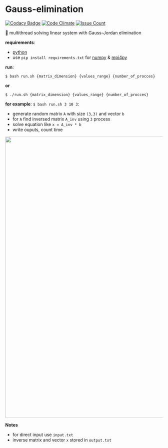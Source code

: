 # Gauss-elimination

[![Codacy Badge](https://api.codacy.com/project/badge/Grade/9aa197ad25294a3cbd491ded8311e75e)](https://www.codacy.com/app/Drapegnik/Gauss-elimination?utm_source=github.com&utm_medium=referral&utm_content=Drapegnik/Gauss-elimination&utm_campaign=badger)
[![Code Climate](https://codeclimate.com/github/Drapegnik/Gauss-elimination/badges/gpa.svg)](https://codeclimate.com/github/Drapegnik/Gauss-elimination)
[![Issue Count](https://codeclimate.com/github/Drapegnik/Gauss-elimination/badges/issue_count.svg)](https://codeclimate.com/github/Drapegnik/Gauss-elimination)

:rocket: multithread solving linear system with Gauss-Jordan elimination

**requirements**:

* [python](https://www.python.org/)
* use `pip install requirements.txt` for [numpy](http://www.numpy.org/) &
  [mpi4py](http://pythonhosted.org/mpi4py/)

**run**:

```
$ bash run.sh {matrix_dimension} {values_range} {number_of_procces}
```

**or**

```
$ ./run.sh {matrix_dimension} {values_range} {number_of_procces}
```

**for example**: `$ bash run.sh 3 10 3`:

* generate random matrix `A` with size `(3,3)` and vector `b`
* for `A` find inversed matrix `A_inv` using `3` process
* solve equation like `x = A_inv * b`
* write ouputs, count time

<img src="http://res.cloudinary.com/dzsjwgjii/image/upload/v1479125055/lab2.png" width=900px/>

**Notes**

* for direct input use `input.txt`
* inverse matrix and vector `x` stored in `output.txt`
